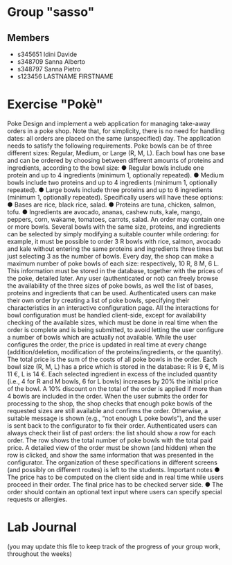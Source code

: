# Group "sasso"
## Members
- s345651 Idini Davide
- s348709 Sanna Alberto
- s348797 Sanna Pietro
- s123456 LASTNAME FIRSTNAME

# Exercise "Pokè"
Poke
Design and implement a web application for managing take-away orders in a poke shop. Note that, for
simplicity, there is no need for handling dates: all orders are placed on the same (unspecified) day.
The application needs to satisfy the following requirements.
Poke bowls can be of three different sizes: Regular, Medium, or Large (R, M, L). Each bowl has one base
and can be ordered by choosing between different amounts of proteins and ingredients, according to
the bowl size:
● Regular bowls include one protein and up to 4 ingredients (minimum 1, optionally repeated).
● Medium bowls include two proteins and up to 4 ingredients (minimum 1, optionally repeated).
● Large bowls include three proteins and up to 6 ingredients (minimum 1, optionally repeated).
Specifically users will have these options:
● Bases are rice, black rice, salad.
● Proteins are tuna, chicken, salmon, tofu.
● Ingredients are avocado, ananas, cashew nuts, kale, mango, peppers, corn, wakame, tomatoes,
carrots, salad.
An order may contain one or more bowls. Several bowls with the same size, proteins, and ingredients
can be selected by simply modifying a suitable counter while ordering: for example, it must be possible
to order 3 R bowls with rice, salmon, avocado and kale without entering the same proteins and
ingredients three times but just selecting 3 as the number of bowls.
Every day, the shop can make a maximum number of poke bowls of each size: respectively, 10 R, 8 M, 6
L. This information must be stored in the database, together with the prices of the poke, detailed later.
Any user (authenticated or not) can freely browse the availability of the three sizes of poke bowls, as
well the list of bases, proteins and ingredients that can be used.
Authenticated users can make their own order by creating a list of poke bowls, specifying their
characteristics in an interactive configuration page. All the interactions for bowl configuration must be
handled client-side, except for availability checking of the available sizes, which must be done in real
time when the order is complete and is being submitted, to avoid letting the user configure a number of
bowls which are actually not available.
While the user configures the order, the price is updated in real time at every change (addition/deletion,
modification of the proteins/ingredients, or the quantity).
The total price is the sum of the costs of all poke bowls in the order. Each bowl size (R, M, L) has a price
which is stored in the database: R is 9 €, M is 11 €, L is 14 €.
Each selected ingredient in excess of the included quantity (i.e., 4 for R and M bowls, 6 for L bowls)
increases by 20% the initial price of the bowl. A 10% discount on the total of the order is applied if more
than 4 bowls are included in the order.
When the user submits the order for processing to the shop, the shop checks that enough poke bowls of
the requested sizes are still available and confirms the order. Otherwise, a suitable message is shown
(e.g., “not enough L poke bowls”), and the user is sent back to the configurator to fix their order.
Authenticated users can always check their list of past orders: the list should show a row for each order.
The row shows the total number of poke bowls with the total paid price. A detailed view of the order
must be shown (and hidden) when the row is clicked, and show the same information that was
presented in the configurator.
The organization of these specifications in different screens (and possibly on different routes) is left to
the students.
Important notes
● The price has to be computed on the client side and in real time while users proceed in their
order. The final price has to be checked server side.
● The order should contain an optional text input where users can specify special requests or
allergies.
# Lab Journal

(you may update this file to keep track of the progress of your group work, throughout the weeks)
